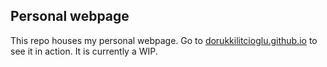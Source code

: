 ## Personal webpage

This repo houses my personal webpage. Go to [dorukkilitcioglu.github.io](https://dorukkilitcioglu.github.io) to see it in action. It is currently a WIP.
